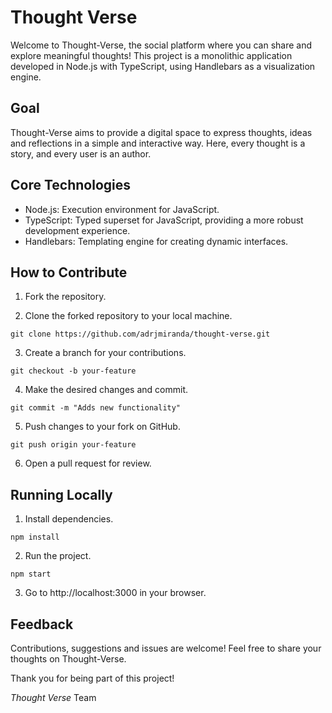 # Thought Verse

Welcome to Thought-Verse, the social platform where you can share and explore meaningful thoughts! This project is a monolithic application developed in Node.js with TypeScript, using Handlebars as a visualization engine.

## Goal

Thought-Verse aims to provide a digital space to express thoughts, ideas and reflections in a simple and interactive way. Here, every thought is a story, and every user is an author.

## Core Technologies

- Node.js: Execution environment for JavaScript.
- TypeScript: Typed superset for JavaScript, providing a more robust development experience.
- Handlebars: Templating engine for creating dynamic interfaces.

## How to Contribute

1. Fork the repository.

2. Clone the forked repository to your local machine.

```
git clone https://github.com/adrjmiranda/thought-verse.git
```

3.  Create a branch for your contributions.

```
git checkout -b your-feature
```

4.  Make the desired changes and commit.

```
git commit -m "Adds new functionality"
```

5.  Push changes to your fork on GitHub.

```
git push origin your-feature
```

6.  Open a pull request for review.

## Running Locally

1.  Install dependencies.

```
npm install
```

2.  Run the project.

```
npm start
```

3.  Go to http://localhost:3000 in your browser.

## Feedback

Contributions, suggestions and issues are welcome! Feel free to share your thoughts on Thought-Verse.

Thank you for being part of this project!

_Thought Verse_ Team
